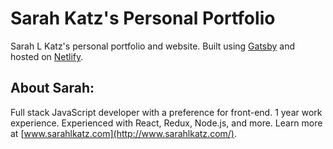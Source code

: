 # Sarah Katz's Personal Portfolio
Sarah L Katz's personal portfolio and website. Built using [Gatsby](https://www.gatsbyjs.org/) and hosted on [Netlify](https://www.netlify.com/).

## About Sarah:
Full stack JavaScript developer with a preference for front-end. 1 year work experience. Experienced with React, Redux, Node.js, and more. Learn more at [www.sarahlkatz.com](http://www.sarahlkatz.com/).